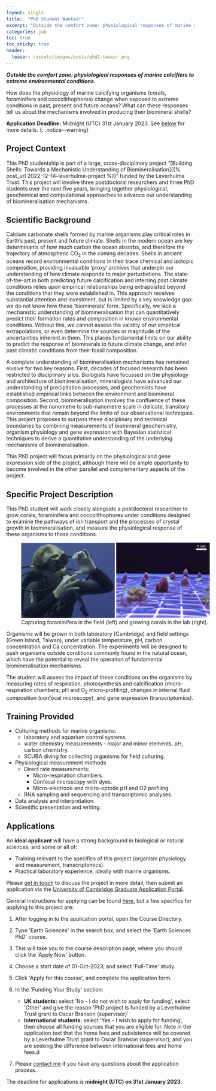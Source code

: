 ```yaml
---
layout: single
title:  "PhD Student Wanted!"
excerpt: "Outside the comfort zone: physiological responses of marine calcifiers to extreme environmental conditions."
categories: job
toc: true
toc_sticky: true
header:
  teaser: /assets/images/posts/phd1-teaser.png
---
```


_**Outside the comfort zone: physiological responses of marine calcifiers to extreme environmental conditions.**_

How does the physiology of marine calcifying organisms (corals, foraminifera and coccolithophores) change when exposed to extreme conditions in past, present and future oceans? What can these responses tell us about the mechanisms involved in producing their biomineral shells?

**Application Deadline:** Midnight (UTC) 31st January 2023. See [below](#applications) for more details.
{: .notice--warning}

## Project Context

This PhD studentship is part of a large, cross-disciplinary project “[Building Shells: Towards a Mechanistic Understanding of Biomineralisation]({% post_url 2022-12-14-leverhulme-project %})” funded by the Leverhulme Trust.
This project will involve three postdoctoral researchers and three PhD students over the next five years, bringing together physiological, geochemical and computational approaches to advance our understanding of biomineralisation mechanisms.

## Scientific Background

Calcium carbonate shells formed by marine organisms play critical roles in Earth’s past, present and future climate.
Shells in the modern ocean are key determinants of how much carbon the ocean absorbs, and therefore the trajectory of atmospheric CO<sub>2</sub> in the coming decades.
Shells in ancient oceans record environmental conditions in their trace chemical and isotopic composition, providing invaluable ‘proxy’ archives that underpin our understanding of how climate responds to major perturbations.
The state-of-the-art in both predicting future calcification and inferring past climate conditions relies upon empirical relationships being extrapolated beyond the conditions that they were established in.
This approach receives substantial attention and investment, but is limited by a key knowledge gap: we do not know how these ‘biominerals’ form.
Specifically, we lack a mechanistic understanding of biomineralisation that can quantitatively predict their formation rates and composition in known environmental conditions.
Without this, we cannot assess the validity of our empirical extrapolations, or even determine the sources or magnitude of the uncertainties inherent in them.
This places fundamental limits on our ability to predict the response of biominerals to future climate change, and infer past climatic conditions from their fossil composition.

A complete understanding of biomineralisation mechanisms has remained elusive for two key reasons.
First, decades of focused research has been restricted to disciplinary silos.
Biologists have focussed on the physiology and architecture of biomineralisation, mineralogists have advanced our understanding of precipitation processes, and geochemists have established empirical links between the environment and biomineral composition.
Second, biomineralisation involves the confluence of these processes at the nanometre to sub-nanometre scale in delicate, transitory environments that remain beyond the limits of our observational techniques.
This project proposes to surpass these disciplinary and technical boundaries by combining measurements of biomineral geochemistry, organism physiology and gene expression with Bayesian statistical techniques to derive a quantitative understanding of the underlying mechanisms of biomineralisation.

This PhD project will focus primarily on the physiological and gene expression side of the project, although there will be ample opportunity to become involved in the other parallel and complementary aspects of the project.

## Specific Project Description

This PhD student will work closely alongside a postdoctoral researcher to grow corals, foraminifera and coccolithophores under conditions designed to examine the pathways of ion transport and the processes of crystal growth in biomineralisation, and measure the physiological response of these organisms to those conditions.

<figure style="width: 100%" class="align-center">
  <!-- <img src="{{ site.url }}{{ site.baseurl }}/assets/images/bio-Madi-coral.png" alt="Coral close-up"> -->
  <img src="/assets/images/posts/phd1-culturing.png" alt="Foraminifera and coral culturing">
  <figcaption>Capturing foraminifera in the field (left) and growing corals in the lab (right).</figcaption>
</figure> 

Organisms will be grown in both laboratory (Cambridge) and field settings (Green Island, Taiwan), under variable temperature, pH, carbon concentration and Ca concentration.
The experiments will be designed to push organisms outside conditions commonly found in the natural ocean, which have the potential to reveal the operation of fundamental biomineralisation mechanisms.

The student will assess the impact of these conditions on the organisms by measuring rates of respiration, photosynthesis and calcification (micro-respiration chambers; pH and O<sub>2</sub> micro-profiling), changes in internal fluid composition (confocal microscopy), and gene expression (transcriptomics).

## Training Provided

- Culturing methods for marine organisms:
  - laboratory and aquarium control systems.
  - water chemistry measurements - major and minor elements, pH, carbon chemistry.
  - SCUBA diving for collecting organisms for field culturing.
- Physiological measurement methods 
  - Direct rate measurements:
    - Micro-respiration chambers.
    - Confocal microscopy with dyes.
    - Micro-electrode and micro-optode pH and O2 profiling.
  - RNA sampling and sequencing and transcriptomic analyses.
- Data analysis and interpretation.
- Scientific presentation and writing.

## Applications

An **ideal applicant** will have a strong background in biological or natural sciences, and some or all of:

- Training relevant to the specifics of this project (organism physiology and measurement, transcriptomics).
- Practical laboratory experience, ideally with marine organisms.

Please [get in touch](mailto:ob266@cam.ac.uk) to discuss the project in more detail, then submit an application via the [University of Cambridge Graduate Application Portal](https://apply.postgraduate.study.cam.ac.uk/applicant).

General instructions for applying can be found [here](https://www.postgraduate.study.cam.ac.uk/application-process/how-do-i-apply), but a few specifics for applying to this project are:

1. After logging in to the application portal, open the Course Directory.
2. Type 'Earth Sciences' in the search box, and select the 'Earth Sciences PhD' course.
3. This will take you to the course description page, where you should click the 'Apply Now' button.
4. Choose a start date of 01-Oct-2023, and select 'Full-Time' study.
5. Click 'Apply for this course', and complete the application form.
6. In the 'Funding Your Study' section:

    - **UK students:** select 'No - I do not wish to apply for funding', select 'Other' and give the reason 'PhD project is funded by a Leverhulme Trust grant to Oscar Branson (supervisor)'
    - **International students:** select 'Yes - I wish to apply for funding', then choose all funding sources that you are eligible for. Note in the application text that the home fees and subsistence will be covered by a Leverhulme Trust grant to Oscar Branson (supervisor), and you are seeking the difference between international fees and home fees.d

7. Please [contact me](mailto:ob266@cam.ac.uk) if you have any questions about the application process.

The deadline for applications is **midnight (UTC) on 31st January 2023**.
